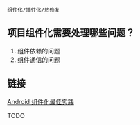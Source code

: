 `组件化/插件化/热修复`

## 项目组件化需要处理哪些问题？

1. 组件依赖的问题
2. 组件通信的问题

## 链接

[Android 组件化最佳实践](https://juejin.cn/post/6844903649102004231)

TODO